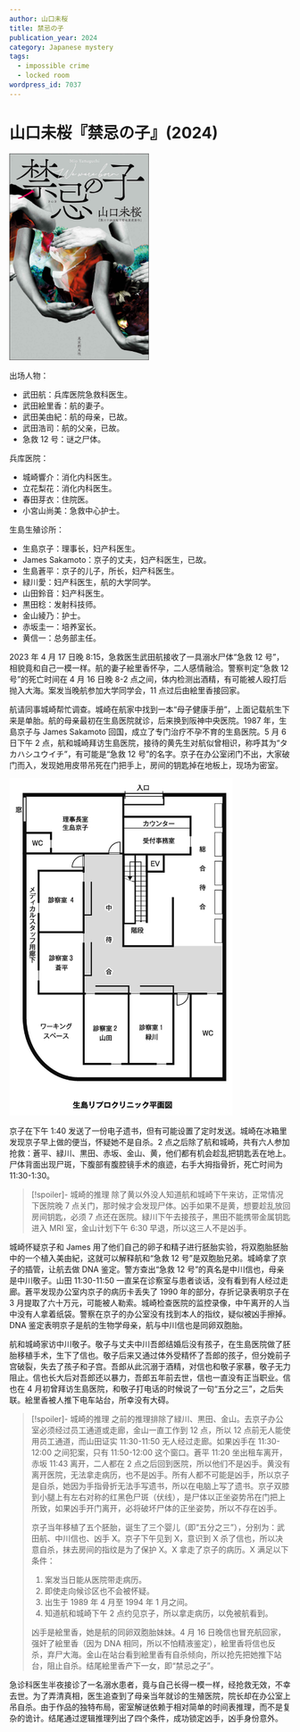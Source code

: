```yaml
---
author: 山口未桜
title: 禁忌の子
publication_year: 2024
category: Japanese mystery
tags:
  - impossible crime
  - locked room
wordpress_id: 7037
---
```


# 山口未桜『禁忌の子』(2024)

<img src=images/2024_cover.jpg width=250/>

出场人物：
* 武田航：兵库医院急救科医生。
* 武田絵里香：航的妻子。
* 武田美由紀：航的母亲，已故。
* 武田浩司：航的父亲，已故。
* 急救 12 号：谜之尸体。

兵库医院：
* 城崎響介：消化内科医生。
* 立花梨花：消化内科医生。
* 春田芽衣：住院医。
* 小宮山尚美：急救中心护士。

生島生殖诊所：
* 生島京子：理事长，妇产科医生。
* James Sakamoto：京子的丈夫，妇产科医生，已故。
* 生島蒼平：京子的儿子，所长，妇产科医生。
* 緑川愛：妇产科医生，航的大学同学。
* 山田鈴音：妇产科医生。
* 黒田稔：发射科技师。
* 金山綾乃：护士。
* 赤坂圭一：培养室长。
* 黄信一：总务部主任。

2023 年 4 月 17 日晚 8:15，急救医生武田航接收了一具溺水尸体“急救 12 号”，相貌竟和自己一模一样。航的妻子絵里香怀孕，二人感情融洽。警察判定“急救 12 号”的死亡时间在 4 月 16 日晚 8-2 点之间，体内检测出酒精，有可能被人殴打后抛入大海。案发当晚航参加大学同学会，11 点过后由絵里香接回家。

航请同事城崎帮忙调查。城崎在航家中找到一本“母子健康手册”，上面记载航生下来是单胎。航的母亲最初在生島医院就诊，后来换到阪神中央医院。1987 年，生島京子与 James Sakamoto 回国，成立了专门治疗不孕不育的生島医院。5 月 6 日下午 2 点，航和城崎拜访生島医院，接待的黄先生对航似曾相识，称呼其为“タカハシユウイチ”，有可能是“急救 12 号”的名字。京子在办公室闭门不出，大家破门而入，发现她用皮带吊死在门把手上，房间的钥匙掉在地板上，现场为密室。

<img src=images/2024_clinic.jpg width=400/>

京子在下午 1:40 发送了一份电子遗书，但有可能设置了定时发送。城崎在冰箱里发现京子早上做的便当，怀疑她不是自杀。2 点之后除了航和城崎，共有六人参加抢救：蒼平、緑川、黒田、赤坂、金山、黄，他们都有机会趁乱把钥匙丢在地上。尸体背面出现尸斑，下腹部有腹腔镜手术的痕迹，右手大拇指骨折，死亡时间为 11:30-1:30。

> [!spoiler]- 城崎的推理
> 除了黄以外没人知道航和城崎下午来访，正常情况下医院晚 7 点关门，那时候才会发现尸体。凶手如果不是黄，想要趁乱放回房间钥匙，必须 7 点还在医院。緑川下午去接孩子，黒田不能携带金属钥匙进入 MRI 室，金山计划下午 6:30 早退，所以这三人不是凶手。

城崎怀疑京子和 James 用了他们自己的卵子和精子进行胚胎实验，将双胞胎胚胎中的一个植入美由紀，这就可以解释航和“急救 12 号”是双胞胎兄弟。城崎拿了京子的插管，让航去做 DNA 鉴定。警方查出“急救 12 号”的真名是中川信也，母亲是中川敬子。山田 11:30-11:50 一直呆在诊察室与患者谈话，没有看到有人经过走廊。蒼平发现办公室内京子的病历卡丢失了 1990 年的部分，存折记录表明京子在 3 月提取了六十万元，可能被人勒索。城崎检查医院的监控录像，中午离开的人当中没有人拿着纸袋。警察在京子的办公室没有找到本人的指纹，疑似被凶手擦掉。DNA 鉴定表明京子是航的生物学母亲，航与中川信也是同卵双胞胎。

航和城崎家访中川敬子。敬子与丈夫中川吾郎结婚后没有孩子，在生島医院做了胚胎移植手术，生下了信也。敬子后来又通过体外受精怀了吾郎的孩子，但分娩前子宫破裂，失去了孩子和子宫。吾郎从此沉溺于酒精，对信也和敬子家暴，敬子无力阻止。信也长大后对吾郎还以暴力，吾郎五年前去世，信也一直没有正当职业。信也在 4 月初曾拜访生島医院，和敬子打电话的时候说了一句“五分之三”，之后失联。絵里香被人推下电车站台，所幸没有大碍。

> [!spoiler]- 城崎的推理
> 之前的推理排除了緑川、黒田、金山。去京子办公室必须经过员工通道或走廊，金山一直工作到 12 点，所以 12 点前无人能使用员工通道，而山田证实 11:30-11:50 无人经过走廊。如果凶手在 11:30-12:00 之间犯案，只有 11:50-12:00 这个窗口。蒼平 11:20 坐出租车离开，赤坂 11:43 离开，二人都在 2 点之后回到医院，所以他们不是凶手。黄没有离开医院，无法拿走病历，也不是凶手。所有人都不可能是凶手，所以京子是自杀，她因为手指骨折无法手写遗书，所以在电脑上写了遗书。京子双膝到小腿上有左右对称的红黑色尸斑（伏线），是尸体以正坐姿势吊在门把上所致，如果凶手开门离开，必将破坏尸体的正坐姿势，所以不存在凶手。
> 
> 京子当年移植了五个胚胎，诞生了三个婴儿（即“五分之三”），分别为：武田航、中川信也、凶手 X。京子下午见到 X，意识到 X 杀了信也，所以决意自杀，抹去房间的指纹是为了保护 X。X 拿走了京子的病历。X 满足以下条件：
> 
> 1. 案发当日能从医院带走病历。
> 2. 即使走向候诊区也不会被怀疑。
> 3. 出生于 1989 年 4 月至 1994 年 1 月之间。
> 4. 知道航和城崎下午 2 点约见京子，所以拿走病历，以免被航看到。
> 
> 凶手是絵里香，她是航的同卵双胞胎妹妹。4 月 16 日晚信也冒充航回家，强奸了絵里香（因为 DNA 相同，所以不怕精液鉴定），絵里香将信也反杀，弃尸大海。金山在站台看到絵里香有自杀倾向，所以抢先把她推下站台，阻止自杀。结尾絵里香产下一女，即“禁忌之子”。

急诊科医生半夜接诊了一名溺水患者，竟与自己长得一模一样，经抢救无效，不幸去世。为了弄清真相，医生追查到了母亲当年就诊的生殖医院，院长却在办公室上吊自杀。由于作品的独特布局，密室解谜依赖于相对简单的时间表推理，而不是复杂的诡计。结尾通过逻辑推理列出了四个条件，成功锁定凶手，凶手身份意外。